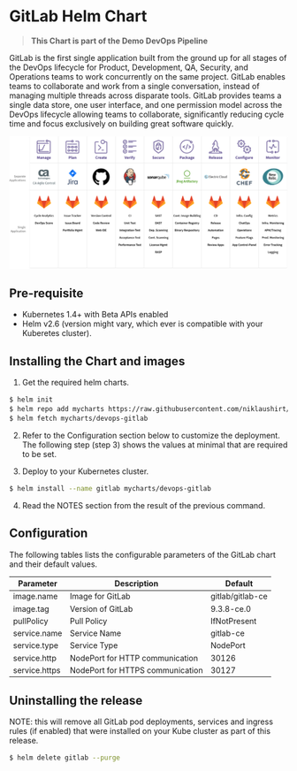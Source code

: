 # GitLab Helm Chart

> **This Chart is part of the Demo DevOps Pipeline**


GitLab is the first single application built from the ground up for all stages of the DevOps lifecycle for Product, Development, QA, Security, and Operations teams to work concurrently on the same project. GitLab enables teams to collaborate and work from a single conversation, instead of managing multiple threads across disparate tools. GitLab provides teams a single data store, one user interface, and one permission model across the DevOps lifecycle allowing teams to collaborate, significantly reducing cycle time and focus exclusively on building great software quickly.

![GL_MAP](https://github.com/niklaushirt/charts/raw/master/helm/charts/icons/gitlab_bp.png)



## Pre-requisite

- Kubernetes 1.4+ with Beta APIs enabled
- Helm v2.6  (version might vary, which ever is compatible with your Kuberetes cluster).

## Installing the Chart and images

1. Get the required helm charts.

  ```sh
  $ helm init
  $ helm repo add mycharts https://raw.githubusercontent.com/niklaushirt/charts/master/helm/charts/repo/stable/
  $ helm fetch mycharts/devops-gitlab
  ```

2. Refer to the Configuration section below to customize the deployment. The following step (step 3) shows the values at minimal that are required to be set.

3. Deploy to your Kubernetes cluster.

  ```sh
  $ helm install --name gitlab mycharts/devops-gitlab

  ```

4. Read the NOTES section from the result of the previous command.

## Configuration

The following tables lists the configurable parameters of the GitLab chart and their default values.

Parameter                     | Description                                                                                        |  Default
----------------------------- | ---------------------------------------------------------------------------------------------------| ---------------------
image.name | Image for GitLab | gitlab/gitlab-ce    
image.tag | Version of GitLab | 9.3.8-ce.0                                                                                                             
pullPolicy                    | Pull Policy | IfNotPresent
service.name                   | Service Name | gitlab-ce
service.type                    | Service Type | NodePort
service.http                    | NodePort for HTTP communication | 30126
service.https                    | NodePort for HTTPS communication | 30127

## Uninstalling the release

NOTE: this will remove all GitLab pod deployments, services and ingress rules (if enabled) that were installed on your Kube cluster as part of this release.

```sh
$ helm delete gitlab --purge
```
